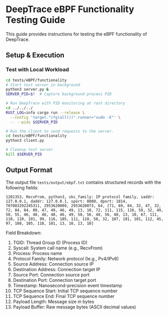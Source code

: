 # DeepTrace eBPF Functionality Testing Guide

This guide provides instructions for testing the eBPF functionality of DeepTrace.

## Setup & Execution

### Test with Local Workload

```bash
cd tests/eBPF/functionality
# Start test server in background
python3 server.py &
SERVER_PID=$!  # Capture background process PID

# Run DeepTrace with PID monitoring at root directory
cd ../../../
RUST_LOG=info cargo run --release \
  --config 'target."cfg(all())".runner="sudo -E"' \
  -- --pids $SERVER_PID

# Run the client to send requests to the server.
cd tests/eBPF/functionality
python3 client.py

# Cleanup test server
kill $SERVER_PID
```

## Output Format

The output file `tests/output/ebpf.txt` contains structured records with the following fields:
```plaintext
1201353, RecvFrom, python3, skc_family: IP protocol family, saddr: 127.0.0.1, daddr: 127.0.0.1, sport: 8080, dport: 1814, 707083292245311, 2953620009, 2953620073, 64, [71, 69, 84, 32, 47, 32, 72, 84, 84, 80, 47, 49, 46, 49, 13, 10, 72, 111, 115, 116, 58, 32, 49, 50, 55, 46, 48, 46, 48, 46, 49, 58, 56, 48, 56, 48, 13, 10, 67, 111, 110, 110, 101, 99, 116, 105, 111, 110, 58, 32, 107, 101, 101, 112, 45, 97, 108, 105, 118, 101, 13, 10, 13, 10]
```

Field Breakdown:
1. TGID: Thread Group ID (Process ID)
2. Syscall: System call name (e.g., RecvFrom)
3. Process: Process name
4. Protocol Family: Network protocol (Ie.g., Pv4/IPv6)
5. Source Address: Connection source IP
6. Destination Address: Connection target IP
7. Source Port: Connection source port
8. Destination Port: Connection target port
9. Timestamp: Nanosecond-precision event timestamp
10. TCP Sequence Start: Initial TCP sequence number
11. TCP Sequence End: Final TCP sequence number
12. Payload Length: Message size in bytes
13. Payload Buffer: Raw message bytes (ASCII decimal values)